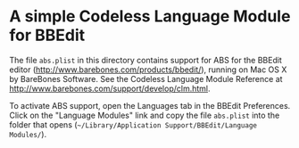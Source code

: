# A simple Codeless Language Module for BBEdit

The file `abs.plist` in this directory contains support for ABS for
the BBEdit editor (http://www.barebones.com/products/bbedit/), running
on Mac OS X by BareBones Software.  See the Codeless Language Module
Reference at http://www.barebones.com/support/develop/clm.html.

To activate ABS support, open the Languages tab in the BBEdit
Preferences.  Click on the "Language Modules" link and copy the file
`abs.plist` into the folder that opens (`~/Library/Application
Support/BBEdit/Language Modules/`).
